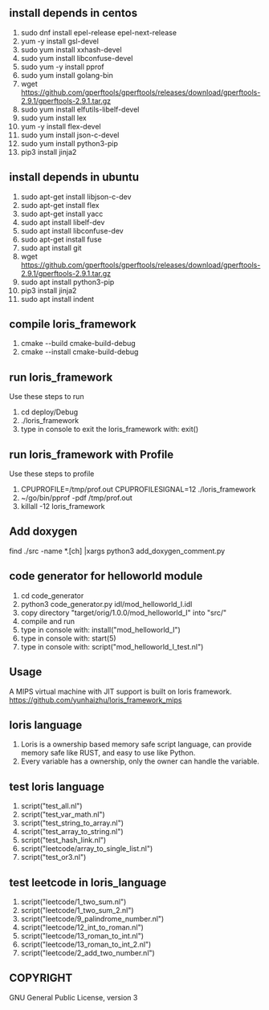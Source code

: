 ## install depends in centos
1. sudo dnf install epel-release epel-next-release
2. yum -y install gsl-devel
3. sudo yum install xxhash-devel
4. sudo yum install libconfuse-devel
5. sudo yum -y install pprof
6. sudo yum install golang-bin
7. wget https://github.com/gperftools/gperftools/releases/download/gperftools-2.9.1/gperftools-2.9.1.tar.gz
8. sudo yum install elfutils-libelf-devel
9. sudo yum install lex
10. yum -y install flex-devel
11. sudo yum install json-c-devel
12. sudo yum install python3-pip
13. pip3 install jinja2


## install depends in ubuntu
1. sudo apt-get install libjson-c-dev
2. sudo apt-get install flex
3. sudo apt-get install yacc
4. sudo apt install libelf-dev
5. sudo apt install libconfuse-dev
6. sudo apt-get install fuse
7. sudo apt install git
8. wget https://github.com/gperftools/gperftools/releases/download/gperftools-2.9.1/gperftools-2.9.1.tar.gz
9. sudo apt install python3-pip
10. pip3 install jinja2
11. sudo apt install indent

## compile loris_framework
1. cmake --build cmake-build-debug
2. cmake --install cmake-build-debug

## run loris_framework 
Use these steps to run

1. cd deploy/Debug
2. ./loris_framework
3. type in console to exit the loris_framework with: exit()

## run loris_framework with Profile
Use these steps to profile 

1. CPUPROFILE=/tmp/prof.out CPUPROFILESIGNAL=12 ./loris_framework
2. ~/go/bin/pprof -pdf /tmp/prof.out 
3. killall -12 loris_framework


## Add doxygen
find ./src -name *.[ch] |xargs python3 add_doxygen_comment.py 

## code generator for helloworld module
1. cd code_generator
2. python3 code_generator.py idl/mod_helloworld_I.idl
3. copy directory "target/orig/1.0.0/mod_helloworld_I" into "src/"
4. compile and run 
5. type in console with: install("mod_helloworld_I")
6. type in console with: start(5)
7. type in console with: script("mod_helloworld_I_test.nl")

## Usage
A MIPS virtual machine with JIT support is built on loris framework. 
https://github.com/yunhaizhu/loris_framework_mips

## loris language
1. Loris is a ownership based memory safe script language, can provide memory safe like RUST, and easy to use like Python. 
2. Every variable has a ownership, only the owner can handle the variable. 

## test loris language
1. script("test_all.nl")
2. script("test_var_math.nl")
3. script("test_string_to_array.nl")
4. script("test_array_to_string.nl")
5. script("test_hash_link.nl")
6. script("leetcode/array_to_single_list.nl")
7. script("test_or3.nl")

## test leetcode in loris_language
1. script("leetcode/1_two_sum.nl")
2. script("leetcode/1_two_sum_2.nl")
3. script("leetcode/9_palindrome_number.nl")
4. script("leetcode/12_int_to_roman.nl")
5. script("leetcode/13_roman_to_int.nl")
6. script("leetcode/13_roman_to_int_2.nl")
7. script("leetcode/2_add_two_number.nl")

## COPYRIGHT
GNU General Public License, version 3


